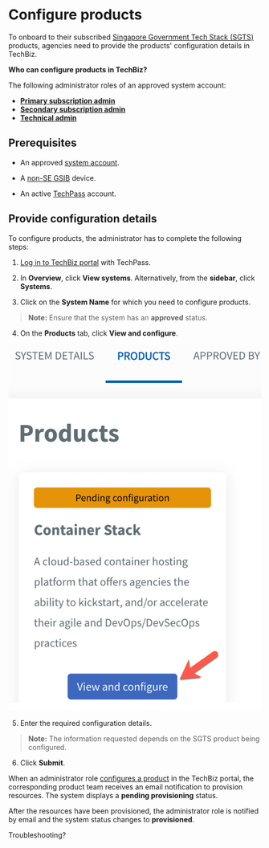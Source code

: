 # Configure products

To onboard to their subscribed [Singapore Government Tech Stack (SGTS)](https://www.developer.tech.gov.sg/singapore-government-tech-stack/overview/index.html) products, agencies need to provide the products' configuration details in TechBiz.

**Who can configure products in TechBiz?**

The following administrator roles of an approved system account:

- **[Primary subscription admin](admin-roles-and-permissions)**
- **[Secondary subscription admin](admin-roles-and-permissions)**
- **[Technical admin](admin-roles-and-permissions)**

## Prerequisites

- An approved [system account](glossary).

- A [non-SE GSIB](glossary) device.

- An active [TechPass](https://www.developer.tech.gov.sg/products/categories/digital-identity/techpass/overview.html) account.

## Provide configuration details

To configure products, the administrator has to complete the following steps:

1. [Log in to TechBiz portal](log-in-to-TechBiz-portal) with TechPass.

2. In **Overview**, click **View systems**. Alternatively, from the **sidebar**, click **Systems**.

3. Click on the **System Name** for which you need to configure products.

>**Note:** Ensure that the system has an **approved** status.

4. On the **Products** tab, click **View and configure**.

<kbd>![conf_1](/images/conf_1.png ':size=40%')</kbd>

5. Enter the required configuration details.

>**Note:** The information requested depends on the SGTS product being configured.

6. Click **Submit**.

When an administrator role [configures a product](#provide-configuration-details) in the TechBiz portal, the corresponding product team receives an email notification to provision resources. The system displays a **pending provisioning** status.

After the resources have been provisioned, the administrator role is notified by email and the system status changes to **provisioned**.

Troubleshooting?
